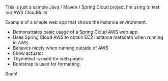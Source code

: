 # 
This is just a sample Java / Maven / Spring Cloud project I'm using to test out AWS CloudBuild   
    
Example of a simple web app that shows the instance environment.   
- Demonstrates basic usage of a Spring Cloud AWS web app
- Uses Spring Cloud AWS to obtain EC2 instance metadata when running in AWS.
- Behaves nicely when running outside of AWS
- Show actuator  
- Thymeleaf is used for web pages     
- Bootstrap is used for formatting.

Snuh! 
       
 
